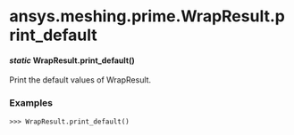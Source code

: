 # ansys.meshing.prime.WrapResult.print_default

#### *static* WrapResult.print_default()

Print the default values of WrapResult.

### Examples

```pycon
>>> WrapResult.print_default()
```

<!-- !! processed by numpydoc !! -->
